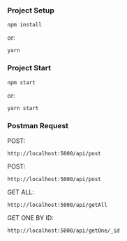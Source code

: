 ### Project Setup
```
npm install
```
or:
```
yarn
```
### Project Start
```
npm start
```
or:
```
yarn start
```
### Postman Request
POST:
```
http://localhost:5000/api/post
```
POST:
```
http://localhost:5000/api/post
```
GET ALL:
```
http://localhost:5000/api/getAll
```
GET ONE BY ID:
```
http://localhost:5000/api/getOne/_id
```
